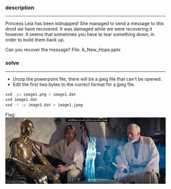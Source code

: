 ### description
-----------------------------
Princess Leia has been kidnapped! She managed to send a message to this droid we have recovered. It was damaged while we were recovering it however. It seems that sometimes you have to tear something down, in order to build them back up.

Can you recover the message?
File: A_New_Hope.pptx
### solve
-----------------------------
* Unzip the powerpoint file, there will be a jpeg file that can't be opened.
* Edit the first two bytes to the correct format for a jpeg file. 
```bash
xxd -ps image1.png > image1.dat
xxd image1.dat
xxd -r -p image1.dat > image1.jpeg
```

Flag:
![](../_images/Pasted%20image%2020230424000850.png)